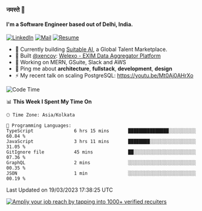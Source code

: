 ### नमस्ते 🙏

#### I'm a Software Engineer based out of Delhi, India.

[![LinkedIn](https://img.shields.io/badge/linkedin-%230077B5.svg)](https://linkedin.com/in/sambhav2612)
[![Mail](https://img.shields.io/badge/gmail-D14836)](mailto:sambhavjain2612@gmail.com)
[![Resume](https://img.shields.io/badge/resume-%23#FFFF00.svg)](https://mega.nz/file/IjA3yaoB#BFfQg1-aKva0piAd_wWs8Hf5dlnYRQ2ZkwtYwNMzBhA)

- 🏢 Currently building [Suitable AI](https://suitable.ai), a Global Talent Marketplace.
- 💅 Built [@xencov](https://github.com/xencov): [Welexo - EXIM Data Aggregator Platform](https://welexo.com)
- 🌱 Working on MERN, GSuite, Slack and AWS
- 💬 Ping me about **architecture**, **fullstack**, **development**, **design**
- ⚡️ My recent talk on scaling PostgreSQL: https://youtu.be/Mt0Aj0AHrXo

<!--START_SECTION:waka-->
![Code Time](http://img.shields.io/badge/Code%20Time-3%2C254%20hrs%2034%20mins-blue)

📊 **This Week I Spent My Time On** 

```text
🕑︎ Time Zone: Asia/Kolkata

💬 Programming Languages: 
TypeScript               6 hrs 15 mins       ███████████████░░░░░░░░░░   60.84 % 
JavaScript               3 hrs 11 mins       ████████░░░░░░░░░░░░░░░░░   31.05 % 
GitIgnore file           45 mins             ██░░░░░░░░░░░░░░░░░░░░░░░   07.36 % 
GraphQL                  2 mins              ░░░░░░░░░░░░░░░░░░░░░░░░░   00.35 % 
JSON                     1 min               ░░░░░░░░░░░░░░░░░░░░░░░░░   00.19 % 
```


 Last Updated on 19/03/2023 17:38:25 UTC
<!--END_SECTION:waka-->

[![Ampliy your job reach by tapping into 1000+ verified recuiters](https://user-images.githubusercontent.com/19583619/212717528-45b497fd-e886-4452-90fe-93829667bd63.png)](https://app.suitable.ai/login)


